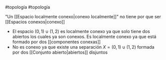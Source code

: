 #topología #topología 

"Un [[Espacio localmente conexo|conexo localmente]]" no tiene por que ser [[Espacios conexos|conexo]]

- El espacio $(0,1) \cup (1,2)$ es localmente conexo ya que solo tiene dos abiertos los cuales ya son conexos. Es localmente conexo ya que está formado por dos [[componentes conexas]]
- No es conexo ya que existe una separación $X = (0,1) \cup (1,2)$ formada por dos [[Conjunto abierto|abiertos]] disjuntos